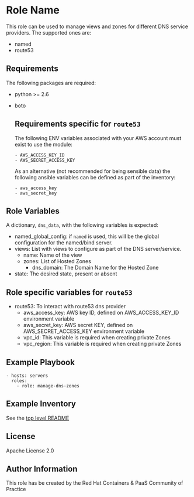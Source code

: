 Role Name
=========

This role can be used to manage views and zones for different DNS service providers. The supported ones are:

  - named
  - route53


Requirements
------------

The following packages are required:

  - python >= 2.6
  - boto

    Requirements specific for **`route53`**
    ---------------------------------------

      The following ENV variables associated with your AWS account must exist to use the module:

        - AWS_ACCESS_KEY_ID
        - AWS_SECRET_ACCESS_KEY

      As an alternative (not recommended for being sensible data) the following ansible variables can be defined as part of the inventory:

        - aws_access_key
        - aws_secret_key

Role Variables
--------------

A dictionary, `dns_data`, with the following variables is expected:

  - named_global_config: if `named` is used, this will be the global configuration for the named/bind server.
  - views: List with views to configure as part of the DNS server/service.
    - name: Name of the view
    - zones: List of Hosted Zones
      - dns_domain: The Domain Name for the Hosted Zone
  - state: The desired state, present or absent

  Role specific variables for **`route53`**
  -----------------------------------------
  - route53: To interact with route53 dns provider
    - aws_access_key: AWS key ID, defined on AWS_ACCESS_KEY_ID environment variable
    - aws_secret_key: AWS secret KEY, defined on AWS_SECRET_ACCESS_KEY environment variable
    - vpc_id: This variable is required when creating private Zones
    - vpc_region: This variable is required when creating private Zones





Example Playbook
----------------

```
- hosts: servers
  roles:
    - role: manage-dns-zones
```

Example Inventory
-----------------

See the [top level README](../README.md)


License
-------

Apache License 2.0


Author Information
------------------

This role has be created by the Red Hat Containers & PaaS Community of Practice
